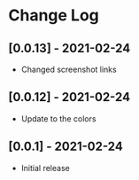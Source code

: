 # Change Log

## [0.0.13] - 2021-02-24

- Changed screenshot links

## [0.0.12] - 2021-02-24

- Update to the colors

## [0.0.1] - 2021-02-24

- Initial release
